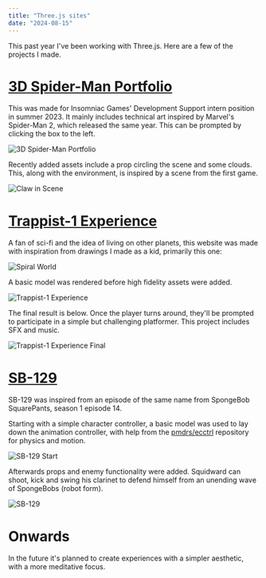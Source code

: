 ```yaml
---
title: "Three.js sites"
date: "2024-08-15"
---
```


This past year I've been working with Three.js. Here are a few of the projects I made.

# [3D Spider-Man Portfolio](https://r3f-project.vercel.app/)

This was made for Insomniac Games' Development Support intern position in summer 2023. It mainly includes technical art inspired by Marvel's Spider-Man 2, which released the same year. This can be prompted by clicking the box to the left.

![3D Spider-Man Portfolio](/images/r3f-project.gif)

Recently added assets include a prop circling the scene and some clouds. This, along with the environment, is inspired by a scene from the first game.

![Claw in Scene](/images/r3f-project-2.gif)

# [Trappist-1 Experience](https://fp-experience.vercel.app/)

A fan of sci-fi and the idea of living on other planets, this website was made with inspiration from drawings I made as a kid, primarily this one:

![Spiral World](/images/three-js-sites/spiral_world.png)

A basic model was rendered before high fidelity assets were added.

![Trappist-1 Experience](/images/three-js-sites/trappist-1-prerender.png)

The final result is below. Once the player turns around, they'll be prompted to participate in a simple but challenging platformer. This project includes SFX and music.

![Trappist-1 Experience Final](/images/trappist-1.gif)

# [SB-129](https://sb-129.com/)

SB-129 was inspired from an episode of the same name from SpongeBob SquarePants, season 1 episode 14.

Starting with a simple character controller, a basic model was used to lay down the animation controller, with help from the [pmdrs/ecctrl](https://github.com/pmndrs/ecctrl) repository for physics and motion.

![SB-129 Start](/images/three-js-sites/sb-129-start.png)

Afterwards props and enemy functionality were added. Squidward can shoot, kick and swing his clarinet to defend himself from an unending wave of SpongeBobs (robot form).

![SB-129](/images/three-js-sites/sb-129.png)

# Onwards

In the future it's planned to create experiences with a simpler aesthetic, with a more meditative focus.
